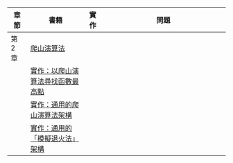 | 章節 | 書籍                     | 實作       | 問題                           |
|----|------------------------------|------------|------------------------------------|
| 第 2 章 |  [爬山演算法](hillClimbing.md) |         | 　　　　　　　　　　　　　　　　　 |
|  | [實作：以爬山演算法尋找函數最高點](hillClimbingMax.md) |         | 　　　　　　　　　　　　　　　　　 |
|  | [實作：通用的爬山演算法架構](hillClimbingFramework.md) |         | 　　　　　　　　　　　　　　　　　 |
|  | [實作：通用的「模擬退火法」架構](simulatedAnnealing.md) |         | 　　　　　　　　　　　　　　　　　 |
